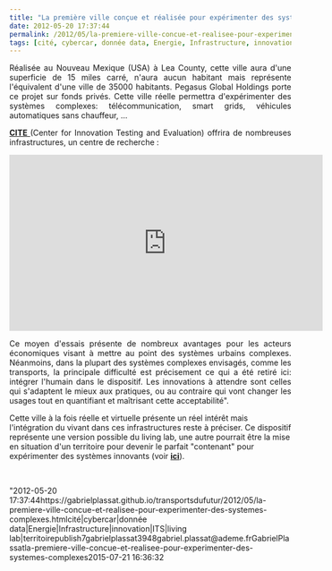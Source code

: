 ```yaml
---
title: "La première ville conçue et réalisée pour expérimenter des systèmes complexes"
date: 2012-05-20 17:37:44
permalink: /2012/05/la-premiere-ville-concue-et-realisee-pour-experimenter-des-systemes-complexes.html
tags: [cité, cybercar, donnée data, Energie, Infrastructure, innovation, ITS, living lab, territoire]
---
```


<p style="text-align: justify;">Réalisée au Nouveau Mexique (USA) à Lea County, cette ville aura d'une superficie de 15 miles carré, n'aura aucun habitant mais représente l'équivalent d'une ville de 35000 habitants. Pegasus Global Holdings porte ce projet sur fonds privés. Cette ville réelle permettra d'expérimenter des systèmes complexes: télécommunication, smart grids, véhicules automatiques sans chauffeur, ... </p>  <!--more-->   <p style="text-align: justify;"><a href="http://www.cite-city.com/About_CITE_City/Main/Overview.html" target="_blank"><strong>CITE </strong></a>(Center for Innovation Testing and Evaluation) offrira de nombreuses infrastructures, un centre de recherche :</p> <p><iframe frameborder="0" height="315" src="http://www.youtube.com/embed/OLfSg31bVKY" width="560"></iframe></p> <p style="text-align: justify;">Ce moyen d'essais présente de nombreux avantages pour les acteurs économiques visant à mettre au point des systèmes urbains complexes. Néanmoins, dans la plupart des systèmes complexes envisagés, comme les transports, la principale difficulté est précisement ce qui a été retiré ici: intégrer l'humain dans le dispositif. Les innovations à attendre sont celles qui s'adaptent le mieux aux pratiques, ou au contraire qui vont changer les usages tout en quantifiant et maîtrisant cette acceptabilité".</p> <p style=""text-align: justify>Cette ville à la fois réelle et virtuelle présente un réel intérêt mais l'intégration du vivant dans ces infrastructures reste à préciser. Ce dispositif représente une version possible du living lab, une autre pourrait être la mise en situation d'un territoire pour devenir le parfait "contenant" pour expérimenter des systèmes innovants (voir <a href="https://gabrielplassat.github.io/transportsdufutur/2011/03/et-si-certains-territoires-reussissaient-a-attirer-linnovation-a-devenir-le-parfait-laboratoire-viva.html"" target=""_blank""><strong>ici</strong></a>).</p> <p> </p>"2012-05-20 17:37:44https://gabrielplassat.github.io/transportsdufutur/2012/05/la-premiere-ville-concue-et-realisee-pour-experimenter-des-systemes-complexes.htmlcité|cybercar|donnée data|Energie|Infrastructure|innovation|ITS|living lab|territoirepublish7gabrielplassat3948gabriel.plassat@ademe.frGabrielPlassatla-premiere-ville-concue-et-realisee-pour-experimenter-des-systemes-complexes2015-07-21 16:36:32
